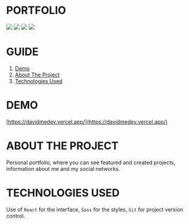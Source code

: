 # **PORTFOLIO**

![](https://res.cloudinary.com/dos3i5jqy/image/upload/v1673919882/portfolio/readme/portfolio1_qbfa5n.jpg)
![](https://res.cloudinary.com/dos3i5jqy/image/upload/v1673919882/portfolio/readme/portfolio2_yjldw8.jpg)
![](https://res.cloudinary.com/dos3i5jqy/image/upload/v1673919882/portfolio/readme/portfolio3_m1iken.jpg)
![](https://res.cloudinary.com/dos3i5jqy/image/upload/v1673919882/portfolio/readme/portfolio4_xcfw1n.jpg)

# **GUIDE**

<ol>
     <li><a href="#demo">Demo</a></li>
     <li><a href="#about-the-project">About The Project</a></li>
     <li><a href="#technologies-used">Technologies Used</a></li>
</ol>

# **DEMO**

[https://davidmedev.vercel.app/](https://davidmedev.vercel.app/)

# **ABOUT THE PROJECT**

Personal portfolio, where you can see featured and created projects, information about me and my social networks.

# **TECHNOLOGIES USED**

Use of `React` for the interface, `Sass` for the styles, `Git` for project version control.
